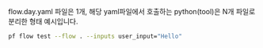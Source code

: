 flow.day.yaml 파일은 1개, 해당 yaml파일에서 호출하는 python(tool)은 N개 파일로 분리한 형태 예시입니다.

```bash
pf flow test --flow . --inputs user_input="Hello"
```